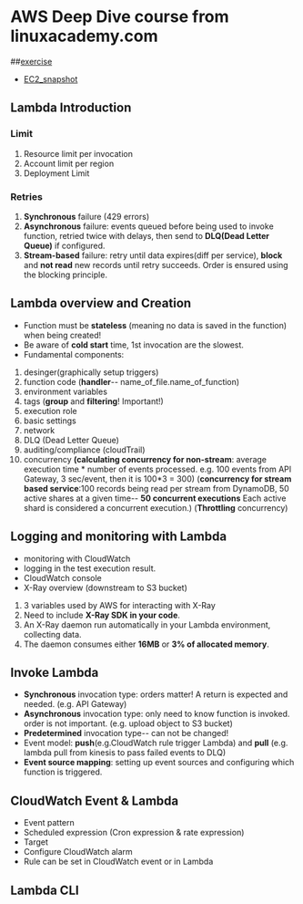 # AWS Deep Dive course from linuxacademy.com

##[exercise]()
* [EC2_snapshot]()

## Lambda Introduction
### Limit
 1. Resource limit per invocation
 2. Account limit per region
 3. Deployment Limit
### Retries
 1. **Synchronous** failure (429 errors)
 2. **Asynchronous** failure: events queued before being used to invoke function, retried twice with delays, then send to **DLQ(Dead Letter Queue)** if configured.
 3. **Stream-based** failure: retry until data expires(diff per service), **block** and **not read** new records until retry succeeds. Order is ensured using the blocking principle.

## Lambda overview and Creation
* Function must be **stateless** (meaning no data is saved in the function) when being created!
* Be aware of **cold start** time, 1st invocation are the slowest.
* Fundamental components:
 1. desinger(graphically setup triggers)
 2. function code (**handler**-- name_of_file.name_of_function)
 3. environment variables
 4. tags (**group** and **filtering**! Important!)
 5. execution role
 6. basic settings
 7. network
 8. DLQ (Dead Letter Queue)
 9. auditing/compliance (cloudTrail)
 10. concurrency **(calculating concurrency for non-stream**: average execution time * number of events processed. e.g. 100 events from API Gateway, 3 sec/event, then it is 100*3 = 300) (**concurrency for stream based service**:100 records being read per stream from DynamoDB, 50 active shares at a given time-- **50 concurrent executions** Each active shard is considered a concurrent execution.) (**Throttling** concurrency)

## Logging and monitoring with Lambda
* monitoring with CloudWatch
* logging in the test execution result.
* CloudWatch console
* X-Ray overview (downstream to S3 bucket)
 1. 3 variables used by AWS for interacting with X-Ray
 2. Need to include **X-Ray SDK in your code**.
 3. An X-Ray daemon run automatically in your Lambda environment, collecting data.
 4. The daemon consumes either **16MB** or **3% of allocated memory**.

## Invoke Lambda
* **Synchronous** invocation type: orders matter! A return is expected and needed. (e.g. API Gateway)
* **Asynchronous** invocation type: only need to know function is invoked. order is not important. (e.g. upload object to S3 bucket)
* **Predetermined** invocation type-- can not be changed!
* Event model: **push**(e.g.CloudWatch rule trigger Lambda) and **pull** (e.g. lambda pull from kinesis to pass failed events to DLQ)
* **Event source mapping**: setting up event sources and configuring which function is triggered.

## CloudWatch Event & Lambda
* Event pattern
* Scheduled expression (Cron expression & rate expression)
* Target
* Configure CloudWatch alarm
* Rule can be set in CloudWatch event or in Lambda 

## Lambda CLI
```
```
